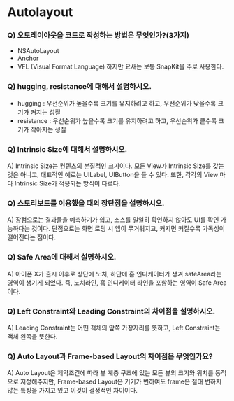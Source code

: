 # Autolayout

### Q) 오토레이아웃을 코드로 작성하는 방법은 무엇인가?(3가지)
- NSAutoLayout
- Anchor
- VFL (Visual Format Language)
하지만 요새는 보통 SnapKit을 주로 사용한다.

### Q) hugging, resistance에 대해서 설명하시오.
- hugging : 우선순위가 높을수록 크기를 유지하려고 하고, 우선순위가 낮을수록 크기가 커지는 성질
- resistance : 우선순위가 높을수록 크기를 유지하려고 하고, 우선순위가 클수록 크기가 작아지는 성질

### Q) Intrinsic Size에 대해서 설명하시오.
A) Intrinsic Size는 컨텐츠의 본질적인 크기이다. 모든 View가 Intrinsic Size를 갖는 것은 아니고, 대표적인 예로는 UILabel, UIButton을 들 수 있다. 또한, 각각의 View 마다 Intrinsic Size가 적용되는 방식이 다르다.

### Q) 스토리보드를 이용했을 때의 장단점을 설명하시오.
A) 장점으로는 결과물을 예측하기가 쉽고, 소스를 일일히 확인하지 않아도 UI를 확인 가능하다는 것이다. 단점으로는 화면 로딩 시 앱이 무거워지고, 커지면 커질수록 가독성이 떨어진다는 점이다.

### Q) Safe Area에 대해서 설명하시오.
A) 아이폰 X가 출시 이후로 상단에 노치, 하단에 홈 인디케이터가 생겨 safeArea라는 영역이 생기게 되었다. 즉, 노치라인, 홈 인디케이터 라인을 포함하는 영역이 Safe Area 이다.

### Q) Left Constraint와 Leading Constraint의 차이점을 설명하시오.
A) Leading Constraint는 어떤 객체의 앞쪽 가장자리를 뜻하고, Left Constraint는 객체 왼쪽을 뜻한다.

### Q) Auto Layout과 Frame-based Layout의 차이점은 무엇인가요?
A) Auto Layout은 제약조건에 따라 뷰 계층 구조에 있는 모든 뷰의 크기와 위치를 동적으로 지정해주지만, Frame-based Layout은 기기가 변하여도 frame은 절대 변하지 않는 특징을 가지고 있고 이것이 결정적인 차이이다.

